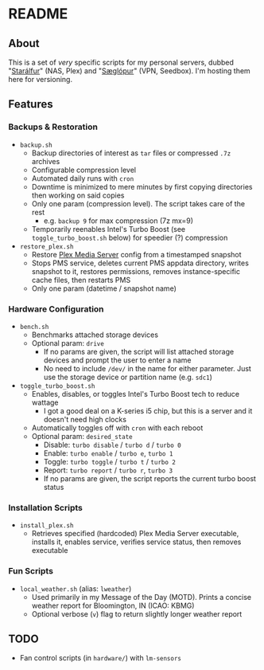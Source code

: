 # README
## About
This is a set of _very_ specific scripts for my personal servers, dubbed "[Starálfur](https://www.youtube.com/watch?v=7fEUUnXDnbk)" (NAS, Plex) and "[Sæglópur](https://www.youtube.com/watch?v=TFHCWZh0_Co)" (VPN, Seedbox). I'm hosting them here for versioning.

## Features
### Backups & Restoration
- `backup.sh`
  - Backup directories of interest as `tar` files or compressed `.7z` archives
  - Configurable compression level
  - Automated daily runs with `cron`
  - Downtime is minimized to mere minutes by first copying directories then working on said copies
  - Only one param (compression level). The script takes care of the rest
    - e.g. `backup 9` for max compression (7z mx=9)
  - Temporarily reenables Intel's Turbo Boost (see `toggle_turbo_boost.sh` below) for speedier (?) compression
- `restore_plex.sh`
  - Restore [Plex Media Server](https://support.plex.tv/articles/200288286-what-is-plex/) config from a timestamped snapshot
  - Stops PMS service, deletes current PMS appdata directory, writes snapshot to it, restores permissions, removes instance-specific cache files, then restarts PMS
  - Only one param (datetime / snapshot name)

### Hardware Configuration
- `bench.sh`
  - Benchmarks attached storage devices
  - Optional param: `drive`
    - If no params are given, the script will list attached storage devices and prompt the user to enter a name
    - No need to include `/dev/` in the name for either parameter. Just use the storage device or partition name (e.g. `sdc1`)
- `toggle_turbo_boost.sh`
  - Enables, disables, or toggles Intel's Turbo Boost tech to reduce wattage
    - I got a good deal on a K-series i5 chip, but this is a server and it doesn't need high clocks
  - Automatically toggles off with `cron` with each reboot
  - Optional param: `desired_state`
    - Disable: `turbo disable` / `turbo d` / `turbo 0`
    - Enable: `turbo enable` / `turbo e`, `turbo 1`
    - Toggle: `turbo toggle` / `turbo t` / `turbo 2`
    - Report: `turbo report` / `turbo r`, `turbo 3`
    - If no params are given, the script reports the current turbo boost status

### Installation Scripts
- `install_plex.sh`
  - Retrieves specified (hardcoded) Plex Media Server executable, installs it, enables service, verifies service status, then removes executable

### Fun Scripts
- `local_weather.sh` (alias: `lweather`)
  - Used primarily in my Message of the Day (MOTD). Prints a concise weather report for Bloomington, IN (ICAO: KBMG)
  - Optional verbose (`v`) flag to return slightly longer weather report

## TODO
- Fan control scripts (in `hardware/`) with `lm-sensors`
